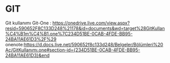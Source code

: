 # GIT
Git kullanımı
Git-One : https://onedrive.live.com/view.aspx?resid=590652F8C133D248%21178&id=documents&wd=target%28GitKullan%C4%B1m%C4%B1.one%7C234D51BE-0CAB-4FDE-BB95-24BA11AE61D3%2F%29
onenote:https://d.docs.live.net/590652f8c133d248/Belgeler/Bölümleri%20Aç/GitKullanımı.one#section-id={234D51BE-0CAB-4FDE-BB95-24BA11AE61D3}&end
